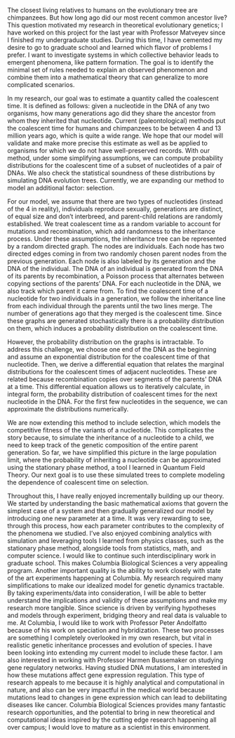 The closest living relatives to humans on the evolutionary tree are chimpanzees. But how long ago did our most recent common ancestor live? This question motivated my research in theoretical evolutionary genetics; I have worked on this project for the last year with Professor Matveyev since I finished my undergraduate studies. During this time, I have cemented my desire to go to graduate school and learned which flavor of problems I prefer. I want to investigate systems in which collective behavior leads to emergent phenomena, like pattern formation. The goal is to identify the minimal set of rules needed to explain an observed phenomenon and combine them into a mathematical theory that can generalize to more complicated scenarios.

In my research, our goal was to estimate a quantity called the coalescent time. It is defined as follows: given a nucleotide in the DNA of any two organisms, how many generations ago did they share the ancestor from whom they inherited that nucleotide. Current (paleontological) methods put the coalescent time for humans and chimpanzees to be between 4 and 13 million years ago, which is quite a wide range. We hope that our model will validate and make more precise this estimate as well as be applied to organisms for which we do not have well-preserved records. With our method, under some simplifying assumptions, we can compute probability distributions for the coalescent time of a subset of nucleotides of a pair of DNAs. We also check the statistical soundness of these distributions by simulating DNA evolution trees. Currently, we are expanding our method to model an additional factor: selection.

For our model, we assume that there are two types of nucleotides (instead of the 4 in reality), individuals reproduce sexually, generations are distinct, of equal size and don’t interbreed, and parent-child relations are randomly established. We treat coalescent time as a random variable to account for mutations and recombination, which add randomness to the inheritance process. Under these assumptions, the inheritance tree can be represented by a random directed graph. The nodes are individuals. Each node has two directed edges coming in from two randomly chosen parent nodes from the previous generation. Each node is also labeled by its generation and the DNA of the individual. The DNA of an individual is generated from the DNA of its parents by recombination, a Poisson process that alternates between copying sections of the parents’ DNA. For each nucleotide in the DNA, we also track which parent it came from. To find the coalescent time of a nucleotide for two individuals in a generation, we follow the inheritance line from each individual through the parents until the two lines merge. The number of generations ago that they merged is the coalescent time. Since these graphs are generated stochastically there is a probability distribution on them, which induces a probability distribution on the coalescent time.

However, the probability distribution on the graphs is intractable. To address this challenge, we choose one end of the DNA as the beginning and assume an exponential distribution for the coalescent time of that nucleotide. Then, we derive a differential equation that relates the marginal distributions for the coalescent times of adjacent nucleotides. These are related because recombination copies over segments of the parents' DNA at a time. This differential equation allows us to iteratively calculate, in integral form, the probability distribution of coalescent times for the next nucleotide in the DNA. For the first few nucleotides in the sequence, we can approximate the distributions numerically. 

We are now extending this method to include selection, which models the competitive fitness of the variants of a nucleotide. This complicates the story because, to simulate the inheritance of a nucleotide to a child, we need to keep track of the genetic composition of the entire parent generation. So far, we have simplified this picture in the large population limit, where the probability of inheriting a nucleotide can be approximated using the stationary phase method, a tool I learned in Quantum Field Theory. Our next goal is to use these simulated trees to complete modeling the dependence of coalescent time on selection.

Throughout this, I have really enjoyed incrementally building up our theory. We started by understanding the basic mathematical axioms that govern the simplest case of a system and then gradually generalized our model by introducing one new parameter at a time. It was very rewarding to see, through this process, how each parameter contributes to the complexity of the phenomena we studied. I’ve also enjoyed combining analytics with simulation and leveraging tools I learned from physics classes, such as the stationary phase method, alongside tools from statistics, math, and computer science. I would like to continue such interdisciplinary work in graduate school. This makes Columbia Biological Sciences a very appealing program. Another important quality is the ability to work closely with state of the art experiments happening at Columbia. My research required many simplifications to make our idealized model for genetic dynamics tractable. By taking experiments/data into consideration, I will be able to better understand the implications and validity of these assumptions and make my research more tangible. Since science is driven by verifying hypotheses and models through experiment, bridging theory and real data is valuable to me. At Columbia, I would like to work with Professor Peter Andolfatto because of his work on speciation and hybridization. These two processes are something I completely overlooked in my own research, but vital in realistic genetic inheritance processes and evolution of species. I have been looking into extending my current model to include these factor. I am also interested in working with Professor Harmen Bussemaker on studying gene regulatory networks. Having studied DNA mutations, I am interested in how these mutations affect gene expression regulation. This type of research appeals to me because it is highly analytical and computational in nature, and also can be very impactful in the medical world because mutations lead to changes in gene expression which can lead to debilitating diseases like cancer. Columbia Biological Sciences provides many fantastic research opportunities, and the potential to bring in new theoretical and computational ideas inspired by the cutting edge research happening all over campus; I would love to mature as a scientist in this environment.
